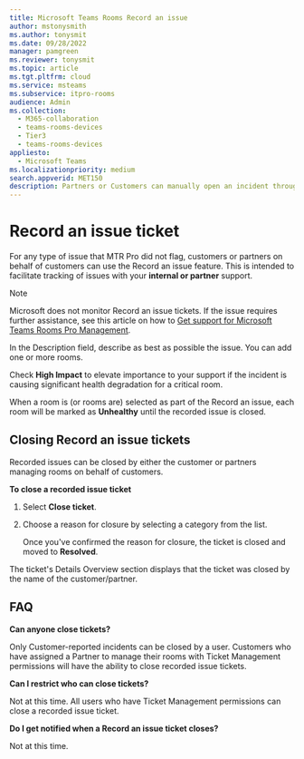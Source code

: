 ```yaml
---
title: Microsoft Teams Rooms Record an issue
author: mstonysmith
ms.author: tonysmit
ms.date: 09/28/2022
manager: pamgreen
ms.reviewer: tonysmit
ms.topic: article
ms.tgt.pltfrm: cloud
ms.service: msteams
ms.subservice: itpro-rooms
audience: Admin
ms.collection: 
  - M365-collaboration
  - teams-rooms-devices
  - Tier3
  - teams-rooms-devices
appliesto: 
  - Microsoft Teams
ms.localizationpriority: medium
search.appverid: MET150
description: Partners or Customers can manually open an incident through "Record an issue" to ensure accurate reporting of Room health in the Pro Management portal.
---
```


# Record an issue ticket

For any type of issue that MTR Pro did not flag, customers or partners on behalf of customers can use the Record an issue feature. This is intended to facilitate tracking of issues with your **internal or partner** support. 

> [!NOTE]
> Microsoft does not monitor Record an issue tickets. If the issue requires further assistance, see this article on how to [Get support for Microsoft Teams Rooms Pro Management](https://aka.ms/mtrp/openingTickets).

In the Description field, describe as best as possible the issue. You can add one or more rooms.

Check **High Impact** to elevate importance to your support if the incident is causing significant health degradation for a critical room.

When a room is (or rooms are) selected as part of the Record an issue, each room will be marked as **Unhealthy** until the recorded issue is closed.

## Closing Record an issue tickets

Recorded issues can be closed by either the customer or partners managing rooms on behalf of customers.

**To close a recorded issue ticket**

1. Select **Close ticket**.

2. Choose a reason for closure by selecting a category from the list.

   Once you've confirmed the reason for closure, the ticket is closed and moved to **Resolved**.

The ticket's Details Overview section displays that the ticket was closed by the name of the customer/partner.  

## FAQ

**Can anyone close tickets?**

Only Customer-reported incidents can be closed by a user. Customers who have assigned a Partner to manage their rooms with Ticket Management permissions will have the ability to close recorded issue tickets.

**Can I restrict who can close tickets?**

Not at this time. All users who have Ticket Management permissions can close a recorded issue ticket.

**Do I get notified when a Record an issue ticket closes?**

Not at this time.
